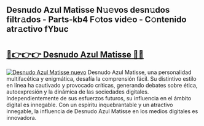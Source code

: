 ## Desnudo Azul Matisse N𝚞𝚎vos desn𝚞dos filtr𝚊dos - Parts-kb4 F𝚘tos vid𝚎o - C𝚘ntenido atr𝚊ctivo fYbuc

# <h2><a href="http://mb3gib0.tromn.icu/?c=Desnudo+Azul+Matisse">🔗👉👉👉 Desnudo Azul Matisse 🔗🔗</a></h2>

[![Desnudo Azul Matisse nuevo](https://i.imgur.com/pEAQMta.gif)](http://mb3gib0.tromn.icu/?c=Desnudo+Azul+Matisse)
Desnudo Azul Matisse, una personalidad multifacética y enigmática, desafía la comprensión fácil. Su distintivo estilo en línea ha cautivado y provocado críticas, generando debates sobre ética, autoexpresión y la dinámica de las sociedades digitales. Independientemente de sus esfuerzos futuros, su influencia en el ámbito digital es innegable. Con un espíritu inquebrantable y un atractivo innegable, la influencia de Desnudo Azul Matisse en los medios digitales es innovadora.
